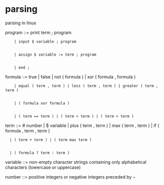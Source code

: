 # parsing
parsing in linux


program ::= print term ; program


        | input $ variable ; program


        | assign $ variable := term ; program


        | end ;




formula ::= true | false | not ( formula ) | xor ( formula , formula )


        | equal ( term , term ) | less ( term , term ) | greater ( term , term )


        | ( formula xor formula )


        | ( term == term ) | ( term < term ) | ( term > term )





term ::= # number | $ variable | plus ( term , term ) | max ( term , term ) | if ( formula , term , term )


      | ( term + term ) | ( term max term )


      | ( formula ? term : term )





variable ::= non-empty character strings containing only alphabetical characters (lowercase or uppercase)




number ::= positive integers or negative integers preceded by −
